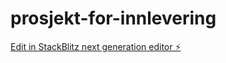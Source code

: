 # prosjekt-for-innlevering

[Edit in StackBlitz next generation editor ⚡️](https://stackblitz.com/~/github.com/lise-charlotte/prosjekt-for-innlevering)